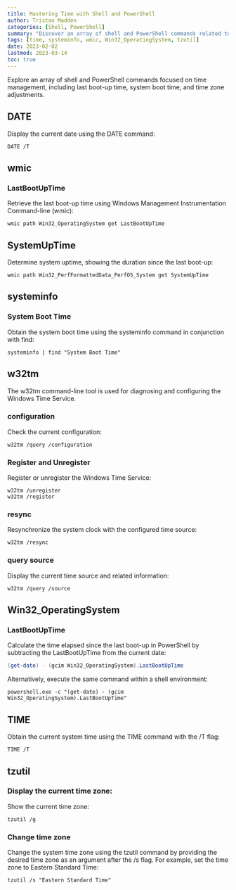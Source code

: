 ```yaml
---
title: Mastering Time with Shell and PowerShell
author: Tristan Madden
categories: [Shell, PowerShell]
summary: "Discover an array of shell and PowerShell commands related to time management, such as checking the last boot-up time, system boot time, and changing the time zone."
tags: [time, systeminfo, wmic, Win32_OperatingSystem, tzutil]
date: 2023-02-02
lastmod: 2023-03-14
toc: true
---
```


Explore an array of shell and PowerShell commands focused on time management, including last boot-up time, system boot time, and time zone adjustments.

## DATE
Display the current date using the DATE command:
```Shell
DATE /T
```

## wmic
### LastBootUpTime
Retrieve the last boot-up time using Windows Management Instrumentation Command-line (wmic):

```Shell
wmic path Win32_OperatingSystem get LastBootUpTime
```

## SystemUpTime
Determine system uptime, showing the duration since the last boot-up:

```Shell
wmic path Win32_PerfFormattedData_PerfOS_System get SystemUpTime

```
## systeminfo
### System Boot Time
Obtain the system boot time using the systeminfo command in conjunction with find:

```Shell
systeminfo | find "System Boot Time"
```

## w32tm
The w32tm command-line tool is used for diagnosing and configuring the Windows Time Service.

### configuration
Check the current configuration:
```Shell
w32tm /query /configuration
```

### Register and Unregister
Register or unregister the Windows Time Service:
```Shell
w32tm /unregister
w32tm /register
```

### resync
Resynchronize the system clock with the configured time source:
```Shell
w32tm /resync
```

###  query source
Display the current time source and related information:
```Shell
w32tm /query /source
```

## Win32_OperatingSystem
### LastBootUpTime
Calculate the time elapsed since the last boot-up in PowerShell by subtracting the LastBootUpTime from the current date:

```PowerShell
(get-date) - (gcim Win32_OperatingSystem).LastBootUpTime
```
Alternatively, execute the same command within a shell environment:

```Shell
powershell.exe -c "(get-date) - (gcim Win32_OperatingSystem).LastBootUpTime"
```

## TIME
Obtain the current system time using the TIME command with the /T flag:

```Shell
TIME /T
```

## tzutil

### Display the current time zone:
Show the current time zone:
```Shell
tzutil /g
```

### Change time zone
Change the system time zone using the tzutil command by providing the desired time zone as an argument after the /s flag. For example, set the time zone to Eastern Standard Time:

```Shell
tzutil /s "Eastern Standard Time"
```